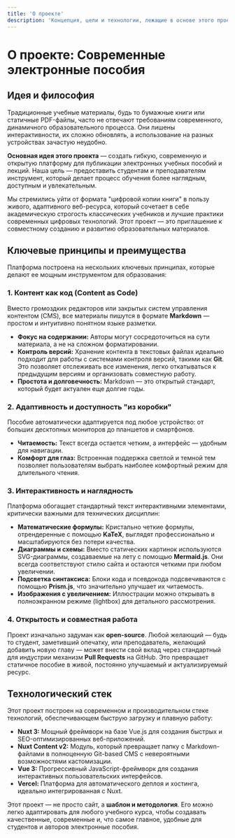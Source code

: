 ```yaml
---
title: 'О проекте'
description: 'Концепция, цели и технологии, лежащие в основе этого проекта по созданию современных интерактивных и удобных электронных пособий.'
---
```


# О проекте: Современные электронные пособия

## Идея и философия

Традиционные учебные материалы, будь то бумажные книги или статичные PDF-файлы, часто не отвечают требованиям современного, динамичного образовательного процесса. Они лишены интерактивности, их сложно обновлять, а использование на разных устройствах зачастую неудобно.

**Основная идея этого проекта** — создать гибкую, современную и открытую платформу для публикации электронных учебных пособий и лекций. Наша цель — предоставить студентам и преподавателям инструмент, который делает процесс обучения более наглядным, доступным и увлекательным.

Мы стремились уйти от формата "цифровой копии книги" в пользу живого, адаптивного веб-ресурса, который сочетает в себе академическую строгость классических учебников и лучшие практики современных цифровых технологий. Этот проект — это приглашение к совместному созданию и развитию образовательных материалов.

## Ключевые принципы и преимущества

Платформа построена на нескольких ключевых принципах, которые делают ее мощным инструментом для образования:

### 1. Контент как код (Content as Code)

Вместо громоздких редакторов или закрытых систем управления контентом (CMS), все материалы пишутся в формате **Markdown** — простом и интуитивно понятном языке разметки.

*   **Фокус на содержании:** Авторы могут сосредоточиться на сути материала, а не на сложном форматировании.
*   **Контроль версий:** Хранение контента в текстовых файлах идеально подходит для работы с системами контроля версий, такими как **Git**. Это позволяет отслеживать все изменения, легко откатываться к предыдущим версиям и организовать совместную работу.
*   **Простота и долговечность:** Markdown — это открытый стандарт, который будет актуален еще долгие годы.

### 2. Адаптивность и доступность "из коробки"

Пособие автоматически адаптируется под любое устройство: от больших десктопных мониторов до планшетов и смартфонов.

*   **Читаемость:** Текст всегда остается четким, а интерфейс — удобным для навигации.
*   **Комфорт для глаз:** Встроенная поддержка светлой и темной тем позволяет пользователям выбрать наиболее комфортный режим для длительного чтения.

### 3. Интерактивность и наглядность

Платформа обогащает стандартный текст интерактивными элементами, критически важными для технических дисциплин:

*   **Математические формулы:** Кристально четкие формулы, отрендеренные с помощью **KaTeX**, выглядят профессионально и масштабируются без потери качества.
*   **Диаграммы и схемы:** Вместо статических картинок используются SVG-диаграммы, создаваемые на лету с помощью **Mermaid.js**. Они всегда соответствуют стилю сайта и остаются четкими при любом увеличении.
*   **Подсветка синтаксиса:** Блоки кода и псевдокода подсвечиваются с помощью **Prism.js**, что значительно улучшает их читаемость.
*   **Изображения с увеличением:** Иллюстрации можно открывать в полноэкранном режиме (lightbox) для детального рассмотрения.

### 4. Открытость и совместная работа

Проект изначально задуман как **open-source**. Любой желающий — будь то студент, заметивший опечатку, или преподаватель, желающий добавить новую главу — может внести свой вклад через стандартный для индустрии механизм **Pull Requests** на GitHub. Это превращает статичное пособие в живой, постоянно улучшаемый и актуализируемый ресурс.

## Технологический стек

Этот проект построен на современном и производительном стеке технологий, обеспечивающем быструю загрузку и плавную работу:

*   **Nuxt 3:** Мощный фреймворк на базе Vue.js для создания быстрых и SEO-оптимизированных веб-приложений.
*   **Nuxt Content v2:** Модуль, который превращает папку с Markdown-файлами в полноценную Git-based CMS с невероятными возможностями кастомизации.
*   **Vue 3:** Прогрессивный JavaScript-фреймворк для создания интерактивных пользовательских интерфейсов.
*   **Vercel:** Платформа для автоматического деплоя и хостинга, идеально интегрированная с Nuxt.

Этот проект — не просто сайт, а **шаблон и методология**. Его можно легко адаптировать для любого учебного курса, чтобы создавать качественные, современные и, что самое главное, удобные для студентов и авторов электронные пособия.